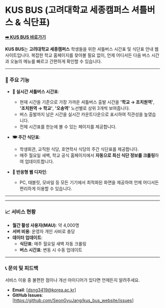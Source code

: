 # KUS BUS (고려대학교 세종캠퍼스 셔틀버스 & 식단표)

**[➡️ KUS BUS 바로가기](https://www.kus-bus.site/)**

**KUS BUS**는 **고려대학교 세종캠퍼스** 학생들을 위한 셔틀버스 시간표 및 식단표 안내 웹사이트입니다. 복잡한 학교 홈페이지를 찾아볼 필요 없이, 언제 어디서든 다음 버스 시간과 오늘의 메뉴를 빠르고 간편하게 확인할 수 있습니다.



---

### 🎯 주요 기능

* **🚌 실시간 셔틀버스 시간표**:
    * 현재 시간을 기준으로 가장 가까운 셔틀버스 출발 시간을 **'학교 → 조치원역'**, **'조치원역 → 학교'**, **'오송역'** 노선별로 상위 3개씩 보여줍니다.
    * 버스 출발까지 남은 시간을 실시간 카운트다운으로 표시하여 직관성을 높였습니다.
    * 전체 시간표를 한눈에 볼 수 있는 페이지를 제공합니다.

* **🍽️ 주간 식단표**:
    * 학생회관, 교직원 식당, 호연학사 식당의 주간 식단표를 제공합니다.
    * 매주 월요일 새벽, 학교 공식 홈페이지에서 **자동으로 최신 식단 정보를 크롤링**하여 업데이트합니다.

* **📱 반응형 웹 디자인**:
    * PC, 태블릿, 모바일 등 모든 기기에서 최적화된 화면을 제공하여 언제 어디서든 편리하게 이용할 수 있습니다.

---

---

### 📈 서비스 현황

* **월간 활성 사용자(MAU)**: 약 4,000명
* **서버 비용**: 운영자 개인 사비로 충당
* **데이터 업데이트**:
    * **식단표**: 매주 월요일 새벽 자동 크롤링
    * **버스 시간표**: 변동 시 수동 업데이트

---

### 📞 문의 및 피드백

서비스 이용 중 불편한 점이나 개선 아이디어가 있다면 언제든지 알려주세요.

* **Email**: [dsng3419@korea.ac.kr]
* **GitHub Issues**: [https://github.com/SeonGyuJang/kus_bus_website/issues]
